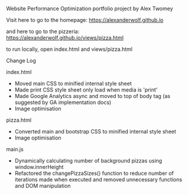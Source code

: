 Website Performance Optimization portfolio project by Alex Twomey

Visit here to go to the homepage: https://alexanderwolf.github.io

and here to go to the pizzeria: https://alexanderwolf.github.io/views/pizza.html

to run locally, open index.html and views/pizza.html

Change Log

index.html

- Moved main CSS to minified internal style sheet
- Made print CSS style sheet only load when media is 'print'
- Made Google Analytics async and moved to top of body tag (as suggested by GA implementation docs)
- Image optimisation

pizza.html

- Converted main and bootstrap CSS to minified internal style sheet
- Image optimisation

main.js

- Dynamically calculating number of background pizzas using window.innerHeight
- Refactored the changePizzaSizes() function to reduce number of iterations made when executed and removed unnecessary functions and DOM manipulation